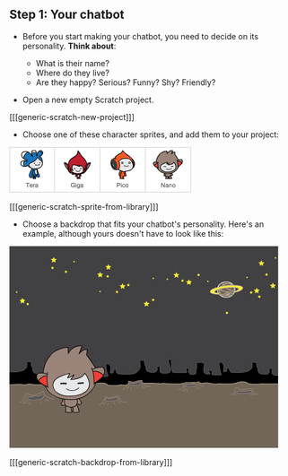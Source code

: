 ## Step 1: Your chatbot

+ Before you start making your chatbot, you need to decide on its personality. __Think about__:

	+ What is their name?
	+ Where do they live?
	+ Are they happy? Serious? Funny? Shy? Friendly?

+ Open a new empty Scratch project.

[[[generic-scratch-new-project]]]

+ Choose one of these character sprites, and add them to your project:

![Choose a character](images/chatbot-characters.png)

[[[generic-scratch-sprite-from-library]]]

+ Choose a backdrop that fits your chatbot's personality. Here's an example, although yours doesn't have to look like this:

![Choose a backdrop](images/chatbot-backdrop.png)

[[[generic-scratch-backdrop-from-library]]]
